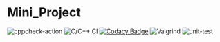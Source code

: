 # Mini_Project
![cppcheck-action](https://github.com/99002683/Mini_Project/workflows/cppcheck-action/badge.svg?branch=master)
![C/C++ CI](https://github.com/99002683/Mini_Project/workflows/C/C++%20CI/badge.svg?branch=master)
[![Codacy Badge](https://app.codacy.com/project/badge/Grade/93eade3ac8ed42fda82be7688cc21166)](https://www.codacy.com/gh/99002683/Mini_Project/dashboard?utm_source=github.com&amp;utm_medium=referral&amp;utm_content=99002683/Mini_Project&amp;utm_campaign=Badge_Grade)
![Valgrind](https://github.com/99002567/cpp-mini-project/workflows/Valgrind/badge.svg)
![unit-test](https://github.com/99002683/Mini_Project/workflows/unit-test/badge.svg?branch=master)
